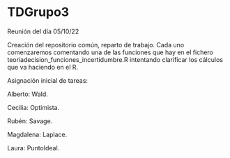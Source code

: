 # TDGrupo3

Reunión del día 05/10/22

Creación del repositorio común, reparto de trabajo. Cada uno comenzaremos comentando una de las funciones que hay en el fichero teoriadecision_funciones_incertidumbre.R intentando clarificar los cálculos que va haciendo en el R.

Asignación inicial de tareas:

Alberto: Wald. 

Cecilia: Optimista. 

Rubén: Savage. 

Magdalena: Laplace. 

Laura: PuntoIdeal. 
